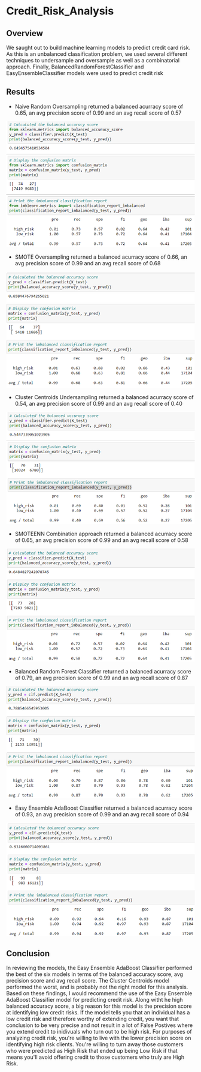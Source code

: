 # Credit_Risk_Analysis

## Overview
We saught out to build machine learning models to predict credit card risk.  As this is an unbalanced classification problem, we used several different techniques to undersample and oversample as well as a combinatorial approach.  Finally, BalancedRandomForestClassifier and EasyEnsembleClassifier models were used to predict credit risk

## Results
- Naive Random Oversampling returned a balanced acurracy score of 0.65, an avg precision score of 0.99 and an avg recall score of 0.57

![NRO](https://github.com/kroman3105/Credit_Risk_Analysis/blob/main/Images/NRO.PNG)

- SMOTE Oversampling returned a balanced acurracy score of 0.66, an avg precision score of 0.99 and an avg recall score of 0.68

![SMOTE](https://github.com/kroman3105/Credit_Risk_Analysis/blob/main/Images/SMOTE.PNG)

- Cluster Centroids Undersampling returned a balanced acurracy score of 0.54, an avg precision score of 0.99 and an avg recall score of 0.40

![CCU](https://github.com/kroman3105/Credit_Risk_Analysis/blob/main/Images/CCU.PNG)

- SMOTEENN Combination approach returned a balanced acurracy score of 0.65, an avg precision score of 0.99 and an avg recall score of 0.58

![SMOTEENN](https://github.com/kroman3105/Credit_Risk_Analysis/blob/main/Images/SMOTEENN.PNG)

- Balanced Random Forest Classifier returned a balanced acurracy score of 0.79, an avg precision score of 0.99 and an avg recall score of 0.87

![BRFC](https://github.com/kroman3105/Credit_Risk_Analysis/blob/main/Images/BRFC.PNG)

- Easy Ensemble AdaBoost Classifier returned a balanced acurracy score of 0.93, an avg precision score of 0.99 and an avg recall score of 0.94

![EEAC](https://github.com/kroman3105/Credit_Risk_Analysis/blob/main/Images/EEAC.PNG)

## Conclusion
In reviewing the models, the Easy Ensemble AdaBoost Classifier performed the best of the six models in terms of the balanced accuracy score, avg precision score and avg recall score.  The Cluster Centroids model performed the worst, and is probably not the right model for this analysis.  Based on these findings, I would recommend the use of the Easy Ensemble AdaBoost Classifier model for predicting credit risk.  Along witht he high balanced accuracy score, a big reason for this model is the precision score at identifying low credit risks.  If the model tells you that an individual has a low credit risk and therefore worthy of extending credit, you want that conclusion to be very precise and not result in a lot of False Postives where you extend credit to inidivuals who turn out to be high risk.  For purposes of analyzing credit risk, you're willing to live with the lower precision score on identifying high risk clients.  You're willing to turn away those customers who were predicted as High Risk that ended up being Low Risk if that means you'll avoid offering credit to those customers who truly are High Risk.
